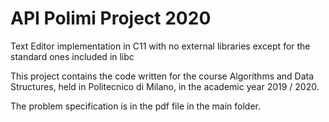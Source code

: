 # API Polimi Project 2020
Text Editor implementation in C11 with no external libraries except for the standard ones included in libc

This project contains the code written for the course Algorithms and Data Structures, held in Politecnico di Milano, in the academic year 2019 / 2020.

The problem specification is in the pdf file in the main folder.
